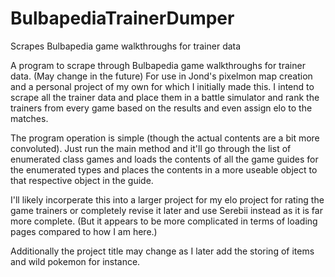 # BulbapediaTrainerDumper
Scrapes Bulbapedia game walkthroughs for trainer data


A program to scrape through Bulbapedia game walkthroughs for trainer data. (May change in the future)
For use in Jond's pixelmon map creation and a personal project of my own for which I initially made this.
I intend to scrape all the trainer data and place them in a battle simulator and rank the trainers from every game
based on the results and even assign elo to the matches.

The program operation is simple (though the actual contents are a bit more convoluted). Just run the main method and it'll
go through the list of enumerated class games and loads the contents of all the game guides for the enumerated types and
places the contents in a more useable object to that respective object in the guide.

I'll likely incorperate this into a larger project for my elo project for rating the game trainers 
or completely revise it later and use Serebii instead as it is far more complete. (But it appears to be 
more complicated in terms of loading pages compared to how I am here.)

Additionally the project title may change as I later add the storing of items and wild pokemon for instance.
